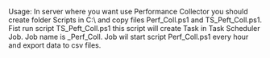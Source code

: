 Usage:
In server where you want use Performance Collector you should create folder Scripts in C:\ and copy files Perf_Coll.ps1 and TS_Peft_Coll.ps1.
Fist run script TS_Peft_Coll.ps1 this script will create Task in Task Scheduler Job. Job name is _Perf_Coll.
Job wil start script Perf_Coll.ps1 every hour and export data to csv files.
